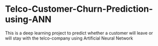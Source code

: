 # Telco-Customer-Churn-Prediction-using-ANN
This is a deep learning project to predict whether a customer will leave or will stay with the telco-company using Artificial Neural Network
